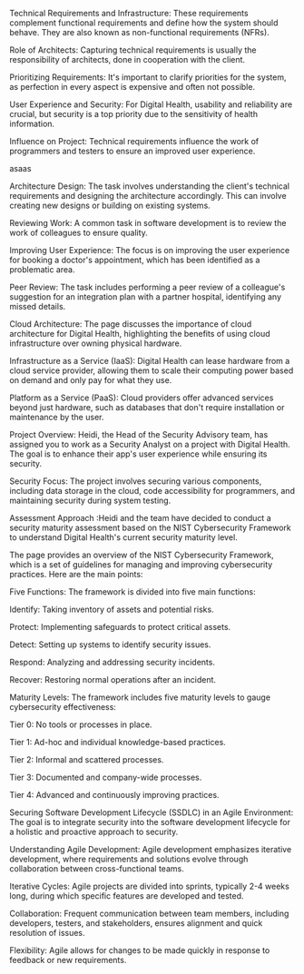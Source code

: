 Technical Requirements and Infrastructure: These requirements complement functional requirements and define how the system should behave. They are also known as non-functional requirements (NFRs).

Role of Architects: Capturing technical requirements is usually the responsibility of architects, done in cooperation with the client.

Prioritizing Requirements: It's important to clarify priorities for the system, as perfection in every aspect is expensive and often not possible.

User Experience and Security: For Digital Health, usability and reliability are crucial, but security is a top priority due to the sensitivity of health information.
 

Influence on Project: Technical requirements influence the work of programmers and testers to ensure an improved user experience.

asaas

Architecture Design: The task involves understanding the client's technical requirements and designing the architecture accordingly. This can involve creating new designs or building on existing systems.

Reviewing Work: A common task in software development is to review the work of colleagues to ensure quality.

Improving User Experience: The focus is on improving the user experience for booking a doctor's appointment, which has been identified as a problematic area.

Peer Review: The task includes performing a peer review of a colleague's suggestion for an integration plan with a partner hospital, identifying any missed details.



Cloud Architecture: The page discusses the importance of cloud architecture for Digital Health, highlighting the benefits of using cloud infrastructure over owning physical hardware.

Infrastructure as a Service (IaaS): Digital Health can lease hardware from a cloud service provider, allowing them to scale their computing power based on demand and only pay for what they use.

Platform as a Service (PaaS): Cloud providers offer advanced services beyond just hardware, such as databases that don't require installation or maintenance by the user.



Project Overview: Heidi, the Head of the Security Advisory team, has assigned you to work as a Security Analyst on a project with Digital Health. The goal is to enhance their app's user experience while ensuring its security.

Security Focus: The project involves securing various components, including data storage in the cloud, code accessibility for programmers, and maintaining security during system testing.

Assessment Approach   :Heidi and the team have decided to conduct a security maturity assessment based on the NIST Cybersecurity Framework to understand Digital Health's current security maturity level.


The page provides an overview of the NIST Cybersecurity Framework, which is a set of guidelines for managing and improving cybersecurity practices. Here are the main points:

Five Functions: The framework is divided into five main functions:

Identify: Taking inventory of assets and potential risks.

Protect: Implementing safeguards to protect critical assets.

Detect: Setting up systems to identify security issues.

Respond: Analyzing and addressing security incidents.

Recover: Restoring normal operations after an incident.


Maturity Levels: The framework includes five maturity levels to gauge cybersecurity effectiveness:

Tier 0: No tools or processes in place.

Tier 1: Ad-hoc and individual knowledge-based practices.

Tier 2: Informal and scattered processes.

Tier 3: Documented and company-wide processes.

Tier 4: Advanced and continuously improving practices.



Securing Software Development Lifecycle (SSDLC) in an Agile Environment: The goal is to integrate security into the software development lifecycle for a holistic and proactive approach to security.

Understanding Agile Development: Agile development emphasizes iterative development, where requirements and solutions evolve through collaboration between cross-functional teams.

Iterative Cycles: Agile projects are divided into sprints, typically 2-4 weeks long, during which specific features are developed and tested.

Collaboration: Frequent communication between team members, including developers, testers, and stakeholders, ensures alignment and quick resolution of issues.

Flexibility: Agile allows for changes to be made quickly in response to feedback or new requirements.
